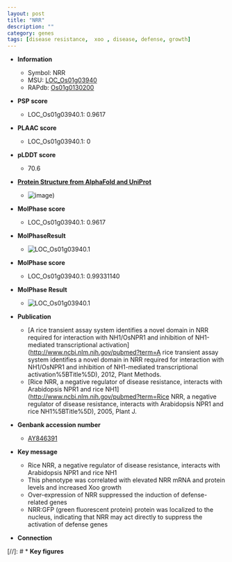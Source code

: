 ```yaml
---
layout: post
title: "NRR"
description: ""
category: genes
tags: [disease resistance,  xoo , disease, defense, growth]
---
```


* **Information**  
    + Symbol: NRR  
    + MSU: [LOC_Os01g03940](http://rice.plantbiology.msu.edu/cgi-bin/ORF_infopage.cgi?orf=LOC_Os01g03940)  
    + RAPdb: [Os01g0130200](http://rapdb.dna.affrc.go.jp/viewer/gbrowse_details/irgsp1?name=Os01g0130200)  

* **PSP score**  
    + LOC_Os01g03940.1: 0.9617 

* **PLAAC score**  
    + LOC_Os01g03940.1: 0 

* **pLDDT score**
    + 70.6

* **[Protein Structure from AlphaFold and UniProt](https://www.uniprot.org/uniprotkb/Q5ZEF1/entry#structure)**
    + ![image](https://ricepsp.github.io/images/Q5/AF-Q5ZEF1-F1.png))

* **MolPhase score**
    + LOC_Os01g03940.1: 0.9617

* **MolPhaseResult**
    + ![LOC_Os01g03940.1](https://ricepsp.github.io/pictures/LOC_Os01g/LOC_Os01g03940.1.png)

* **MolPhase score**
    + LOC_Os01g03940.1: 0.99331140

* **MolPhase Result**
    + ![LOC_Os01g03940.1](https://304243504.github.io/Pictures/LOC_Os01g/LOC_Os01g03940.1.png)

* **Publication**  
    + [A rice transient assay system identifies a novel domain in NRR required for interaction with NH1/OsNPR1 and inhibition of NH1-mediated transcriptional activation](http://www.ncbi.nlm.nih.gov/pubmed?term=A rice transient assay system identifies a novel domain in NRR required for interaction with NH1/OsNPR1 and inhibition of NH1-mediated transcriptional activation%5BTitle%5D), 2012, Plant Methods.
    + [Rice NRR, a negative regulator of disease resistance, interacts with Arabidopsis NPR1 and rice NH1](http://www.ncbi.nlm.nih.gov/pubmed?term=Rice NRR, a negative regulator of disease resistance, interacts with Arabidopsis NPR1 and rice NH1%5BTitle%5D), 2005, Plant J.

* **Genbank accession number**  
    + [AY846391](http://www.ncbi.nlm.nih.gov/nuccore/AY846391)

* **Key message**  
    + Rice NRR, a negative regulator of disease resistance, interacts with Arabidopsis NPR1 and rice NH1
    + This phenotype was correlated with elevated NRR mRNA and protein levels and increased Xoo growth
    + Over-expression of NRR suppressed the induction of defense-related genes
    + NRR:GFP (green fluorescent protein) protein was localized to the nucleus, indicating that NRR may act directly to suppress the activation of defense genes

* **Connection**  

[//]: # * **Key figures**  


